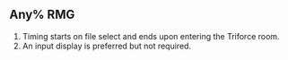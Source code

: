 ## Any% RMG

1. Timing starts on file select and ends upon entering the Triforce room.
2. An input display is preferred but not required.
